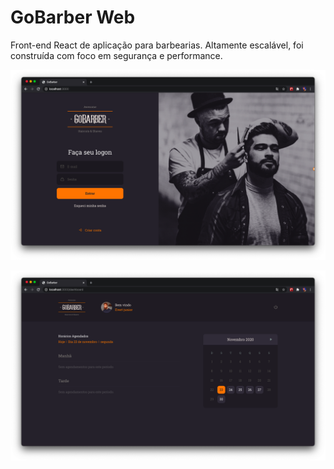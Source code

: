 # GoBarber Web

Front-end React de aplicação para barbearias. Altamente escalável, foi construída com foco em segurança e performance.

![extras/screen1](extras/screen1.png)

![extras/screen2](extras/screen2.png)
